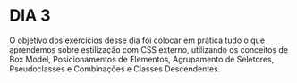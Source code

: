 # DIA 3

O objetivo dos exercícios desse dia foi colocar em prática tudo o que aprendemos sobre estilização com CSS externo, utilizando os conceitos de Box Model, Posicionamentos de Elementos, Agrupamento de Seletores, Pseudoclasses e Combinações e Classes Descendentes.
